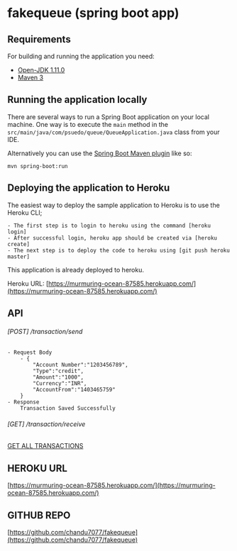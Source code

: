 # fakequeue (spring boot app)

## Requirements

For building and running the application you need:

- [Open-JDK 1.11.0](https://openjdk.java.net/install/)
- [Maven 3](https://maven.apache.org)

## Running the application locally

There are several ways to run a Spring Boot application on your local machine. One way is to execute the `main` method in the `src/main/java/com/psuedo/queue/QueueApplication.java` class from your IDE.

Alternatively you can use the [Spring Boot Maven plugin](https://docs.spring.io/spring-boot/docs/current/reference/html/build-tool-plugins-maven-plugin.html) like so:

```shell
mvn spring-boot:run
```

## Deploying the application to Heroku

The easiest way to deploy the sample application to Heroku is to use the Heroku CLI;

    - The first step is to login to heroku using the command [heroku login]
    - After successful login, heroku app should be created via [heroku create]
    - The next step is to deploy the code to heroku using [git push heroku master]

This application is already deployed to heroku.

Heroku URL: [https://murmuring-ocean-87585.herokuapp.com/](https://murmuring-ocean-87585.herokuapp.com/)

## API

###### [POST]  /transaction/send
    - Request Body
        - {
            "Account Number":"1203456789",
            "Type":"credit",
            "Amount":"1000",
            "Currency":"INR",
            "AccountFrom":"1403465759"
        }
    - Response
        Transaction Saved Successfully

###### [GET]  /transaction/receive

[GET ALL TRANSACTIONS](https://murmuring-ocean-87585.herokuapp.com/transaction/receive)

## HEROKU URL

[https://murmuring-ocean-87585.herokuapp.com/](https://murmuring-ocean-87585.herokuapp.com/)


## GITHUB REPO

[https://github.com/chandu7077/fakequeue](https://github.com/chandu7077/fakequeue)